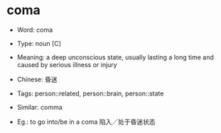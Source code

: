 # coma

- Word: coma

- Type: noun [C]
- Meaning: a deep unconscious state, usually lasting a long time and caused by serious illness or injury
- Chinese: 昏迷
- Tags: person::related, person::brain, person::state
- Similar: comma
- Eg.: to go into/be in a coma 陷入╱处于昏迷状态

